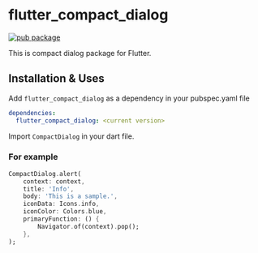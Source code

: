 # flutter_compact_dialog

[![pub package](https://img.shields.io/pub/v/flutter_compact_dialog.svg)](https://pub.dev/packages/flutter_compact_dialog)

This is compact dialog package for Flutter.

## Installation & Uses

Add `flutter_compact_dialog` as a dependency in your pubspec.yaml file

```yaml
dependencies:
  flutter_compact_dialog: <current version>
```

Import `CompactDialog` in your dart file.

### For example

```dart
CompactDialog.alert(
    context: context,
    title: 'Info',
    body: 'This is a sample.',
    iconData: Icons.info,
    iconColor: Colors.blue,
    primaryFunction: () {
        Navigator.of(context).pop();
    },
);
```
